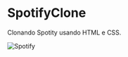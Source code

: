 # SpotifyClone
Clonando Spotity usando HTML e CSS. 

![Spotify](https://user-images.githubusercontent.com/65515537/167639774-5d9990e6-d796-4fd2-b1cc-9a5be57fa79d.gif)
